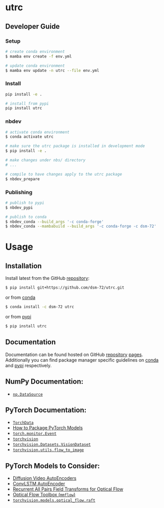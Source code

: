 # utrc

<!-- WARNING: THIS FILE WAS AUTOGENERATED! DO NOT EDIT! -->

## Developer Guide

### Setup

``` sh
# create conda environment
$ mamba env create -f env.yml

# update conda environment
$ mamba env update -n utrc --file env.yml
```

### Install

``` sh
pip install -e .

# install from pypi
pip install utrc
```

### nbdev

``` sh
# activate conda environment
$ conda activate utrc

# make sure the utrc package is installed in development mode
$ pip install -e .

# make changes under nbs/ directory
# ...

# compile to have changes apply to the utrc package
$ nbdev_prepare
```

### Publishing

``` sh
# publish to pypi
$ nbdev_pypi

# publish to conda
$ nbdev_conda --build_args '-c conda-forge'
$ nbdev_conda --mambabuild --build_args '-c conda-forge -c dsm-72'
```

# Usage

## Installation

Install latest from the GitHub
[repository](https://github.com/dsm-72/utrc):

``` sh
$ pip install git+https://github.com/dsm-72/utrc.git
```

or from [conda](https://anaconda.org/dsm-72/utrc)

``` sh
$ conda install -c dsm-72 utrc
```

or from [pypi](https://pypi.org/project/utrc/)

``` sh
$ pip install utrc
```

## Documentation

Documentation can be found hosted on GitHub
[repository](https://github.com/dsm-72/utrc)
[pages](https://dsm-72.github.io/utrc/). Additionally you can find
package manager specific guidelines on
[conda](https://anaconda.org/dsm-72/utrc) and
[pypi](https://pypi.org/project/utrc/) respectively.

## NumPy Documentation:

- [`np.DataSource`](https://numpy.org/doc/stable/reference/generated/numpy.DataSource.html)

## PyTorch Documentation:

- [`TorchData`](https://pytorch.org/data/beta/index.html)
- [How to Package PyTorch
  Models](https://pytorch.org/docs/stable/package.html)
- [`torch.monitor.Event`](https://pytorch.org/docs/stable/monitor.html#torch.monitor.Event)
- [`torchvision`](https://pytorch.org/vision/stable/index.html)
- [`torchvision.Datasets.VisionDataset`](https://pytorch.org/vision/stable/generated/torchvision.datasets.VisionDataset.html#torchvision.datasets.VisionDataset)
- [`torchvision.utils.flow_to_image`](https://pytorch.org/vision/stable/generated/torchvision.utils.flow_to_image.html)

## PyTorch Models to Consider:

- [Diffusion Video
  AutoEncoders](https://github.com/man805/Diffusion-Video-Autoencoders)
- [ConvLSTM
  AutoEncoder](https://holmdk.github.io/2020/04/02/video_prediction.html)
- [Recurrent All Pairs Field Transforms for Optical
  Flow](https://github.com/princeton-vl/RAFT/blob/master/core/raft.py)
- [Optical Flow Toolbox
  (`mmflow`)](https://github.com/open-mmlab/mmflow/blob/master/docs/en/intro.md)
- [`torchvision.models.optical_flow.raft`](https://github.com/pytorch/vision/blob/main/torchvision/models/optical_flow/raft.py)
